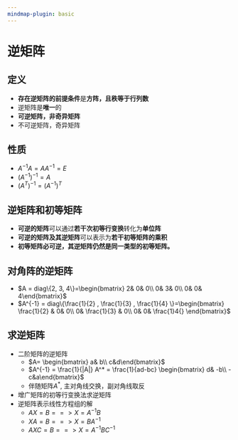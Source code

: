 ```yaml
---
mindmap-plugin: basic
---
```


# 逆矩阵

## 定义
- **存在逆矩阵的前提条件**是**方阵，且秩等于行列数**
- 逆矩阵是**唯一**的
- **可逆矩阵，非奇异矩阵**
- 不可逆矩阵，奇异矩阵

## 性质
- $A^{-1}A=AA^{-1}=E$
- $(A^{-1})^{-1}=A$
- $(A^T)^{-1} = (A^{-1})^T$

## 逆矩阵和初等矩阵
- **可逆的矩阵**可以通过**若干次初等行变换**转化为**单位阵**
- **可逆的矩阵及其逆矩阵**可以表示为**若干初等矩阵的乘积**
- **初等矩阵必可逆，其逆矩阵仍然是同一类型的初等矩阵。**

## 对角阵的逆矩阵
- $A = diag\{2, 3, 4\}=\begin{bmatrix}  2&  0& 0\\  0&  3& 0\\  0&  0& 4\end{bmatrix}$
- $A^{-1} = diag\{\frac{1}{2} , \frac{1}{3} , \frac{1}{4} \}=\begin{bmatrix}  \frac{1}{2} &  0& 0\\  0&  \frac{1}{3} & 0\\  0&  0& \frac{1}4{} \end{bmatrix}$

## 求逆矩阵
- 二阶矩阵的逆矩阵
    - $A= \begin{bmatrix}  a& b\\  c&d\end{bmatrix}$
    - $A^{-1} = \frac{1}{|A|} A^* = \frac{1}{ad-bc} \begin{bmatrix}  d& -b\\  -c&a\end{bmatrix}$
    - 伴随矩阵$A^*$, 主对角线交换，副对角线取反
- 增广矩阵的初等行变换法求逆矩阵
- 逆矩阵表示线性方程组的解
    - $AX=B ==>X=A^{-1}B$
    - $XA=B ==>X=BA^{-1}$
    - $AXC=B ==>X=A^{-1}BC^{-1}$